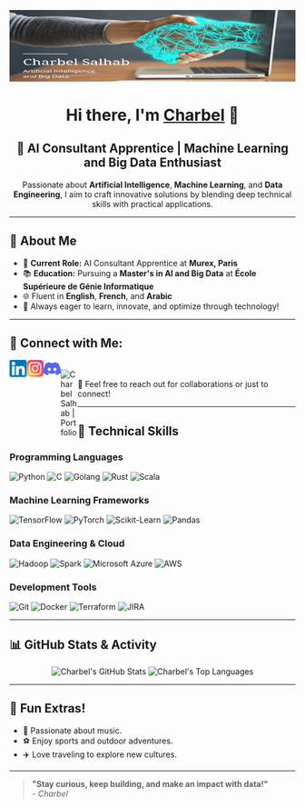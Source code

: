 <p align="center">
  <a href="https://github.com/c-salhab" target="_blank" rel="noreferrer">
    <img src="images/c-salhab.jpeg" alt="Charbel Salhab Banner" width="600">
  </a>
</p>

<h1 align="center">
Hi there, I'm <a href="https://github.com/c-salhab" target="_blank" rel="noreferrer">Charbel</a> 👋
</h1>

<h2 align="center">
🚀 AI Consultant Apprentice | Machine Learning and Big Data Enthusiast
</h2>

<p align="center">
  Passionate about <b>Artificial Intelligence</b>, <b>Machine Learning</b>, and <b>Data Engineering</b>, 
  I aim to craft innovative solutions by blending deep technical skills with practical applications.
</p>

---

## 🌟 About Me

- 💼 **Current Role:** AI Consultant Apprentice at **Murex, Paris**  
- 📚 **Education:** Pursuing a **Master's in AI and Big Data** at **École Supérieure de Génie Informatique**  
- 🌐 Fluent in **English**, **French**, and **Arabic**  
- 🧠 Always eager to learn, innovate, and optimize through technology!  

---

## 🔗 Connect with Me:
<a href="https://www.linkedin.com/in/charbel-salhab-828b0a221/"><img align="left" src="images/linkedin.svg" alt="Charbel Salhab | LinkedIn" width="30px"/></a>
<a href="https://www.instagram.com/chblslb/"><img align="left" src="images/instagram.svg" alt="Charbel Salhab | Instagram" width="30px"/></a>
<a href="https://discordapp.com/users/689169623790518425"><img align="left" src="images/discord.png" alt="Charbel Salhab | Discord" width="30px"/></a>  
<a href="https://c-salhab.github.io/portfolio/"><img align="left" src="images/portfolio.svg" alt="Charbel Salhab | Portfolio" width="30px"/></a>
</br>
💬 Feel free to reach out for collaborations or just to connect!

---

## 💼 Technical Skills

### **Programming Languages**
![Python](https://img.shields.io/badge/Python-FFD43B?style=for-the-badge&logo=python&logoColor=blue)
![C](https://img.shields.io/badge/C-00599C?style=for-the-badge&logo=c&logoColor=white)
![Golang](https://img.shields.io/badge/Go-%2300ADD8.svg?style=for-the-badge&logo=go&logoColor=white)
![Rust](https://img.shields.io/badge/Rust-%23000000.svg?style=for-the-badge&logo=rust&logoColor=white)
![Scala](https://img.shields.io/badge/Scala-%23DC322F.svg?style=for-the-badge&logo=scala&logoColor=white)

### **Machine Learning Frameworks**
![TensorFlow](https://img.shields.io/badge/TensorFlow-%23FF6F00.svg?style=for-the-badge&logo=tensorflow&logoColor=white)
![PyTorch](https://img.shields.io/badge/PyTorch-%23EE4C2C.svg?style=for-the-badge&logo=pytorch&logoColor=white)
![Scikit-Learn](https://img.shields.io/badge/Scikit--Learn-F7931E?style=for-the-badge&logo=scikit-learn&logoColor=white)
![Pandas](https://img.shields.io/badge/Pandas-%23150458.svg?style=for-the-badge&logo=pandas&logoColor=white)

### **Data Engineering & Cloud**
![Hadoop](https://img.shields.io/badge/Hadoop-%23FF8300.svg?style=for-the-badge&logo=apache-hadoop&logoColor=white)
![Spark](https://img.shields.io/badge/Apache%20Spark-E25A1C?style=for-the-badge&logo=apachespark&logoColor=white)
![Microsoft Azure](https://img.shields.io/badge/Microsoft%20Azure-0078D4.svg?style=for-the-badge&logo=microsoftazure&logoColor=white)
![AWS](https://img.shields.io/badge/Amazon%20AWS-%23FF9900.svg?style=for-the-badge&logo=amazonaws&logoColor=white)

### **Development Tools**
![Git](https://img.shields.io/badge/git-%23F05033.svg?style=for-the-badge&logo=git&logoColor=white)
![Docker](https://img.shields.io/badge/Docker-%230db7ed.svg?style=for-the-badge&logo=docker&logoColor=white)
![Terraform](https://img.shields.io/badge/Terraform-7B42BC?style=for-the-badge&logo=terraform&logoColor=white)
![JIRA](https://img.shields.io/badge/Jira-%230052CC.svg?style=for-the-badge&logo=jira&logoColor=white)

---

## 📊 GitHub Stats & Activity

<p align="center">
  <img src="https://github-readme-stats.vercel.app/api?username=c-salhab&show_icons=true&theme=radical" alt="Charbel's GitHub Stats" width="400px"/>
  <img src="https://github-readme-stats.vercel.app/api/top-langs/?username=c-salhab&layout=compact&theme=radical" alt="Charbel's Top Languages" width="400px"/>
</p>

---

## 🎨 Fun Extras!
- 🎵 Passionate about music.  
- ⚽ Enjoy sports and outdoor adventures.  
- ✈️ Love traveling to explore new cultures.  

---

> **"Stay curious, keep building, and make an impact with data!"**  
> *- Charbel*
